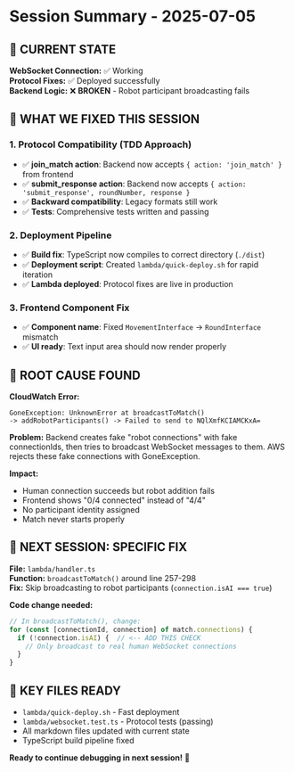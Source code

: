 # Session Summary - 2025-07-05

## 🎯 **CURRENT STATE**

**WebSocket Connection:** ✅ Working  
**Protocol Fixes:** ✅ Deployed successfully  
**Backend Logic:** ❌ **BROKEN** - Robot participant broadcasting fails  

## 🔧 **WHAT WE FIXED THIS SESSION**

### **1. Protocol Compatibility (TDD Approach)**
- ✅ **join_match action**: Backend now accepts `{ action: 'join_match' }` from frontend
- ✅ **submit_response action**: Backend now accepts `{ action: 'submit_response', roundNumber, response }`
- ✅ **Backward compatibility**: Legacy formats still work
- ✅ **Tests**: Comprehensive tests written and passing

### **2. Deployment Pipeline**
- ✅ **Build fix**: TypeScript now compiles to correct directory (`./dist`)
- ✅ **Deployment script**: Created `lambda/quick-deploy.sh` for rapid iteration
- ✅ **Lambda deployed**: Protocol fixes are live in production

### **3. Frontend Component Fix**
- ✅ **Component name**: Fixed `MovementInterface` → `RoundInterface` mismatch
- ✅ **UI ready**: Text input area should now render properly

## 🚨 **ROOT CAUSE FOUND**

**CloudWatch Error:**
```
GoneException: UnknownError at broadcastToMatch() 
-> addRobotParticipants() -> Failed to send to NQlXmfKCIAMCKxA=
```

**Problem:** Backend creates fake "robot connections" with fake connectionIds, then tries to broadcast WebSocket messages to them. AWS rejects these fake connections with GoneException.

**Impact:** 
- Human connection succeeds but robot addition fails
- Frontend shows "0/4 connected" instead of "4/4" 
- No participant identity assigned
- Match never starts properly

## 🎯 **NEXT SESSION: SPECIFIC FIX**

**File:** `lambda/handler.ts`  
**Function:** `broadcastToMatch()` around line 257-298  
**Fix:** Skip broadcasting to robot participants (`connection.isAI === true`)

**Code change needed:**
```typescript
// In broadcastToMatch(), change:
for (const [connectionId, connection] of match.connections) {
  if (!connection.isAI) {  // <-- ADD THIS CHECK
    // Only broadcast to real human WebSocket connections
  }
}
```

## 📁 **KEY FILES READY**
- `lambda/quick-deploy.sh` - Fast deployment
- `lambda/websocket.test.ts` - Protocol tests (passing)
- All markdown files updated with current state
- TypeScript build pipeline fixed

**Ready to continue debugging in next session!** 🚀
